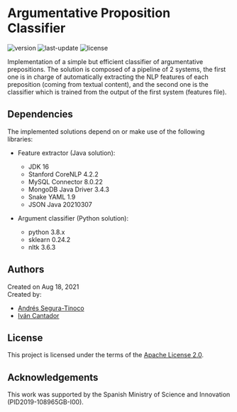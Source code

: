 # Argumentative Proposition Classifier
![version](https://img.shields.io/badge/version-0.6-blue)
![last-update](https://img.shields.io/badge/last_update-1/21/2022-orange)
![license](https://img.shields.io/badge/license-Apache_2.0-brightgreen)

Implementation of a simple but efficient classifier of argumentative prepositions. The solution is composed of a pipeline of 2 systems, the first one is in charge of automatically extracting the NLP features of each preposition (coming from textual content), and the second one is the classifier which is trained from the output of the first system (features file).

## Dependencies
The implemented solutions depend on or make use of the following libraries:

- Feature extractor (Java solution):
  - JDK 16
  - Stanford CoreNLP 4.2.2
  - MySQL Connector 8.0.22
  - MongoDB Java Driver 3.4.3
  - Snake YAML 1.9
  - JSON Java 20210307

- Argument classifier (Python solution):
  - python 3.8.x
  - sklearn 0.24.2
  - nltk 3.6.3

## Authors
Created on Aug 18, 2021  
Created by:
- <a href="https://github.com/ansegura7" target="_blank">Andrés Segura-Tinoco</a>
- <a href="http://arantxa.ii.uam.es/~cantador/" target="_blank">Iv&aacute;n Cantador</a>

## License
This project is licensed under the terms of the <a href="https://github.com/argrecsys/arg-classifier/blob/main/LICENSE">Apache License 2.0</a>.

## Acknowledgements
This work was supported by the Spanish Ministry of Science and Innovation (PID2019-108965GB-I00).
